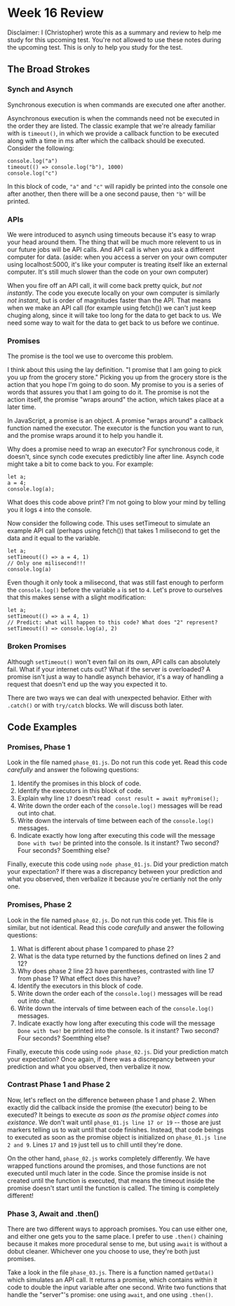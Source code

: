 # Week 16 Review

Disclaimer: I (Christopher) wrote this as a summary and review to help me study for this upcoming test. You're not allowed to use these notes during the upcoming test. This is only to help you study for the test.

## The Broad Strokes

### Synch and Asynch

Synchronous execution is when commands are executed one after another.

Asynchronous execution is when the commands need not be executed in the order they are listed. The classic example that we're already familiar with is `timeout()`, in which we provide a callback function to be executed along with a time in ms after which the callback should be executed. Consider the following:

```
console.log("a")
timeout(() => console.log("b"), 1000)
console.log("c")
```
In this block of code, `"a"` and `"c"` will rapidly be printed into the console one after another, then there will be a one second pause, then `"b"` will be printed.

### APIs

We were introduced to asynch using timeouts because it's easy to wrap your head around them. The thing that will be much more relevent to us in our future jobs will be API calls. And API call is when you ask a different computer for data. (aside: when you access a server on your own computer using localhost:5000, it's like your computer is treating itself like an external computer. It's still much slower than the code on your own computer)

When you fire off an API call, it will come back pretty quick, *but not instantly*. The code you execute locally on your own computer is similarly *not instant*, but is order of magnitudes faster than the API. That means when we make an API call (for example using fetch()) we can't just keep chuging along, since it will take too long for the data to get back to us. We need some way to wait for the data to get back to us before we continue.

### Promises

The promise is the tool we use to overcome this problem.

I think about this using the lay definition. "I promise that I am going to pick you up from the grocery store." Picking you up from the grocery store is the action that you hope I'm going to do soon. My promise to you is a series of words that assures you that I am going to do it. The promise is not the action itself, the promise "wraps around" the action, which takes place at a later time.

In JavaScript, a promise is an object. A promise "wraps around" a callback function named the executor. The executor is the function you want to run, and the promise wraps around it to help you handle it.

Why does a promise need to wrap an executor? For synchronous code, it doesn't, since synch code executes predictibly line after line. Asynch code might take a bit to come back to you. For example:

```
let a;
a = 4;
console.log(a);
```

What does this code above print? I'm not going to blow your mind by telling you it logs `4` into the console.

Now consider the following code. This uses setTimeout to simulate an example API call (perhaps using fetch()) that takes 1 milisecond to get the data and it equal to the variable.

```
let a;
setTimeout(() => a = 4, 1)
// Only one milisecond!!!
console.log(a)
```

Even though it only took a milisecond, that was still fast enough to perform the `console.log()` before the variable `a` is set to `4`. Let's prove to ourselves that this makes sense with a slight modification:

```
let a;
setTimeout(() => a = 4, 1)
// Predict: what will happen to this code? What does "2" represent?
setTimeout(() => console.log(a), 2)
```

### Broken Promises

Although `setTimeout()` won't even fail on its own, API calls can absolutely fail. What if your internet cuts out? What if the server is overloaded? A promise isn't just a way to handle asynch behavior, it's a way of handling a request that doesn't end up the way you expected it to.

There are two ways we can deal with unexpected behavior. Either with `.catch()` or with `try/catch` blocks. We will discuss both later.

## Code Examples

### Promises, Phase 1

Look in the file named `phase_01.js`. Do not run this code yet. Read this code *carefully* and answer the following questions:

1. Identify the promises in this block of code.
2. Identify the executors in this block of code.
3. Explain why line `17` doesn't read ` const result = await myPromise();`
4. Write down the order each of the `console.log()` messages will be read out into chat.
5. Write down the intervals of time between each of the `console.log()` messages.
6. Indicate exactly how long after executing this code will the message `Done with two!` be printed into the console. Is it instant? Two second? Four seconds? Soemthing else?

Finally, execute this code using `node phase_01.js`. Did your prediction match your expectation? If there was a discrepancy between your prediction and what you observed, then verbalize it because you're certianly not the only one.

### Promises, Phase 2

Look in the file named `phase_02.js`. Do not run this code yet. This file is similar, but not identical. Read this code *carefully* and answer the following questions:

1. What is different about phase 1 compared to phase 2?
2. What is the data type returned by the functions defined on lines 2 and 12?
3. Why does phase 2 line 23 have parentheses, contrasted with line 17 from phase 1? What effect does this have?
4. Identify the executors in this block of code.
5. Write down the order each of the `console.log()` messages will be read out into chat.
6. Write down the intervals of time between each of the `console.log()` messages.
7. Indicate exactly how long after executing this code will the message `Done with two!` be printed into the console. Is it instant? Two second? Four seconds? Soemthing else?

Finally, execute this code using `node phase_02.js`. Did your prediction match your expectation? Once again, if there was a discrepancy between your prediction and what you observed, then verbalize it now.

### Contrast Phase 1 and Phase 2

Now, let's reflect on the difference between phase 1 and phase 2. When exactly did the callback inside the promise (the executor) being to be executed? It beings to execute *as soon as the promise object comes into existance*. We don't wait until `phase_01.js line 17 or 19` -- those are just markers telling us to wait until that code finishes. Instead, that code beings to executed as soon as the promise object is initialized on `phase_01.js line 2 and 9`. Lines `17` and `19` just tell us to chill until they're done.

On the other hand, `phase_02.js` works completely differently. We have wrapped functions around the promises, and those functions are not executed until much later in the code. Since the promise inside is not created until the function is executed, that means the timeout inside the promise doesn't start until the function is called. The timing is completely different!

### Phase 3, Await and .then()

There are two different ways to approach promises. You can use either one, and either one gets you to the same place. I prefer to use `.then()` chaining because it makes more procedural sense to me, but using `await` is without a dobut cleaner. Whichever one you choose to use, they're both just promises.

Take a look in the file `phase_03.js`. There is a function named `getData()` which simulates an API call. It returns a promise, which contains within it code to double the input variable after one second. Write two functions that handle the "server"'s promise: one using `await`, and one using `.then()`.
